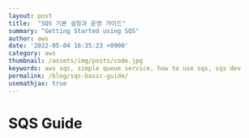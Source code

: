 ```yaml
---
layout: post
title:  "SQS 기본 설정과 운영 가이드"
summary: "Getting Started using SQS"
author: aws
date: '2022-05-04 16:35:23 +0900'
category: aws
thumbnail: /assets/img/posts/code.jpg
keywords: aws sqs, simple queue service, how to use sqs, sqs dev
permalink: /blog/sqs-basic-guide/
usemathjax: true
---
```



# SQS Guide